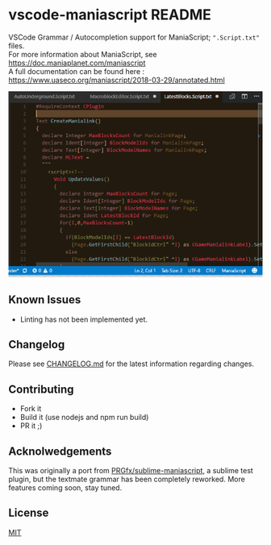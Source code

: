 # vscode-maniascript README

VSCode Grammar / Autocompletion support for ManiaScript; `".Script.txt"` files.  
For more information about ManiaScript, see https://doc.maniaplanet.com/maniascript  
A full documentation can be found here : https://www.uaseco.org/maniascript/2018-03-29/annotated.html

![Demo](https://github.com/MattMcFarland/vscode-maniascript/raw/master/images/intellisense.gif)

## Known Issues

- Linting has not been implemented yet.

## Changelog

Please see [CHANGELOG.md](CHANGELOG.md) for the latest information regarding changes.

## Contributing

* Fork it
* Build it (use nodejs and npm run build)
* PR it ;)

## Acknolwedgements

This was originally a port from [PRGfx/sublime-maniascript](https://github.com/PRGfx/sublime-maniascript), a sublime test plugin, but the textmate grammar has been completely reworked. More features coming soon, stay tuned.

## License

[MIT](./LICENSE)
